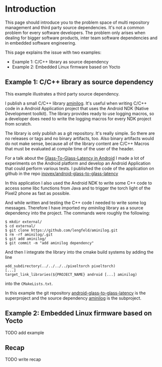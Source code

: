 # Introduction

This page should introduce you to the problem space of multi repository
management and third party source dependencies. It's not a common problem for
every software developers. The problem only arises when dealing for bigger
software products, inter team software dependencies and in embedded software
engineering.

This page explains the issue with two examples:

* Example 1: C/C++ library as source dependency
* Example 2: Embedded Linux firmware based on Yocto


## Example 1: C/C++ library as source dependency

This example illustrates a third party source dependency.

I publish a small C/C++ library
[aminilog](https://github.com/lengfeld/aminilog). It's useful when writing
C/C++ code in a Android Application project that uses the Android NDK (Native
Development toolkit). The library provides ready to use logging macros, so a
developer does need to write the logging macros for every NDK project from
scratch.

The library is only publish as a git repository. It's really simple. So there
are no releases or tags and no binary artifacts, too. Also binary artifacts
would do not make sense, because all of the library content are C/C++ Macros
that must be evaluated at compile time of the user of the header.

For a talk about the
[Glass-To-Glass-Latency in Android](https://www.youtube.com/watch?v=NKP4JcVegbY)
I made a lot of experiments on the Android platform and develop an Android
Application that could perform various tests. I published the code of the
application on github in the repo
[inovex/android-glass-to-glass-latency](https://github.com/inovex/android-glass-to-glass-latency/)

In this application I also used the Android NDK to write some C++ code to
access some libc functions from Java and to trigger the torch light of the
Pixel2 phone as fast as possible.

And while written and testing the C++ code I needed to write some log messages.
Therefore I have imported my *aminilog* library as a source dependency into the
project. The commands were roughly the following:

    $ mkdir external/
    $ cd external/
    $ git clone https://github.com/lengfeld/aminilog.git
    $ rm -rf aminilog/.git
    $ git add aminilog/
    $ git commit -m "add aminilog dependency"

And then I integrate the library into the cmake build systems by adding the line

    add_subdirectory(../../../../pixeltorch pixeltorch)
    [...]
    target_link_libraries(${PROJECT_NAME} android [...] aminilog)

into the `CMakeLists.txt`.

In this example the git repository
[android-glass-to-glass-latency](https://github.com/inovex/android-glass-to-glass-latency/)
is the superproject and the source dependency
[aminilog](https://github.com/lengfeld/aminilog) is the subproject.


## Example 2: Embedded Linux firmware based on Yocto

TODO add example


## Recap

TODO write recap
